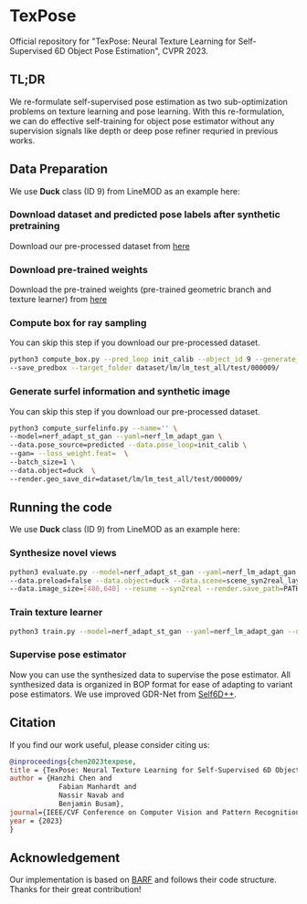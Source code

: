 # TexPose
Official repository for "TexPose: Neural Texture Learning for Self-Supervised 6D Object Pose Estimation", CVPR 2023.
  

## TL;DR
We re-formulate self-supervised pose estimation as two sub-optimization problems on texture learning and pose learning. 
With this re-formulation, we can do effective self-training for object pose estimator without any supervision signals like depth or deep pose refiner requried in previous works.

## Data Preparation
We use **Duck** class (ID 9) from LineMOD as an example here:

### Download dataset and predicted pose labels after synthetic pretraining
Download our pre-processed dataset from [here](https://1drv.ms/u/s!AsKJ8uQTZ3xog4lvNAXArr9m0B9-cQ?e=Zy1Fcr) 

### Download pre-trained weights
Download the pre-trained weights (pre-trained geometric branch and texture learner) from [here](https://1drv.ms/u/s!AsKJ8uQTZ3xog4lwxvR4Ol4YwlCnGw?e=kX66Nq) 

### Compute box for ray sampling
You can skip this step if you download our pre-processed dataset.
```bash
python3 compute_box.py --pred_loop init_calib --object_id 9 --generate_pred \
--save_predbox --target_folder dataset/lm/lm_test_all/test/000009/
```

### Generate surfel information and synthetic image
You can skip this step if you download our pre-processed dataset.
```bash
python3 compute_surfelinfo.py --name='' \
--model=nerf_adapt_st_gan --yaml=nerf_lm_adapt_gan \
--data.pose_source=predicted --data.pose_loop=init_calib \
--gan= --loss_weight.feat=  \
--batch_size=1 \
--data.object=duck  \
--render.geo_save_dir=dataset/lm/lm_test_all/test/000009/
```

## Running the code
We use **Duck** class (ID 9) from LineMOD as an example here:

### Synthesize novel views
```bash
python3 evaluate.py --model=nerf_adapt_st_gan --yaml=nerf_lm_adapt_gan --batch_size=1  
--data.preload=false --data.object=duck --data.scene=scene_syn2real_layer --name=test_run3 \
--data.image_size=[480,640] --resume --syn2real --render.save_path=PATH/YOU/WANT/TO/SAVE/
```

### Train texture learner
```bash
python3 train.py --model=nerf_adapt_st_gan --yaml=nerf_lm_adapt_gan --data.pose_source=predicted --resume_pretrain --data.preload=true  --group Duck --data.object=duck --data.scene=scene_all --name=test_run3
```

### Supervise pose estimator
Now you can use the synthesized data to supervise the pose estimator. All synthesized data is organized in BOP format for ease of adapting to variant pose estimators. We use improved GDR-Net from [Self6D++](https://github.com/THU-DA-6D-Pose-Group/self6dpp).

## Citation

If you find our work useful, please consider citing us:
```bibtex
@inproceedings{chen2023texpose,
title = {TexPose: Neural Texture Learning for Self-Supervised 6D Object Pose Estimation},
author = {Hanzhi Chen and
            Fabian Manhardt and
            Nassir Navab and
            Benjamin Busam},
journal={IEEE/CVF Conference on Computer Vision and Pattern Recognition (CVPR)},
year = {2023}
}
```

## Acknowledgement
Our implementation is based on [BARF](https://github.com/chenhsuanlin/bundle-adjusting-NeRF) and follows their code structure. Thanks for their great contribution!


